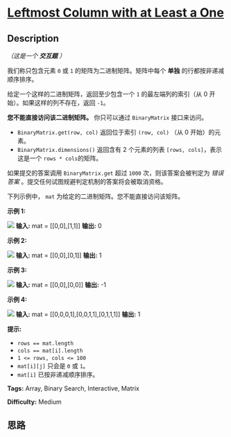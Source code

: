 # [Leftmost Column with at Least a One][title]

## Description

_（这是一个 **交互题** ）_

我们称只包含元素 `0` 或 `1` 的矩阵为二进制矩阵。矩阵中每个 **单独** 的行都按非递减顺序排序。

给定一个这样的二进制矩阵，返回至少包含一个 `1` 的最左端列的索引（从 0 开始）。如果这样的列不存在，返回 `-1`。

**您不能直接访问该二进制矩阵。** 你只可以通过 `BinaryMatrix` 接口来访问。

  * `BinaryMatrix.get(row, col)` 返回位于索引 `(row, col)` （从 0 开始）的元素。
  * `BinaryMatrix.dimensions()` 返回含有 2 个元素的列表 `[rows, cols]`，表示这是一个 `rows * cols`的矩阵。

如果提交的答案调用 `BinaryMatrix.get` 超过 `1000` 次，则该答案会被判定为 _错误答案_
。提交任何试图规避判定机制的答案将会被取消资格。

下列示例中， `mat` 为给定的二进制矩阵。您不能直接访问该矩阵。



**示例 1:**

**![](https://assets.leetcode.com/uploads/2019/10/25/untitled-diagram-5.jpg)**
            **输入:** mat = [[0,0],[1,1]]    **输出:** 0    

**示例 2:**

**![](https://assets.leetcode.com/uploads/2019/10/25/untitled-diagram-4.jpg)**
            **输入:** mat = [[0,0],[0,1]]    **输出:** 1    

**示例 3:**

**![](https://assets.leetcode.com/uploads/2019/10/25/untitled-diagram-3.jpg)**
            **输入:** mat = [[0,0],[0,0]]    **输出:** -1

**示例 4:**

**![](https://assets.leetcode.com/uploads/2019/10/25/untitled-diagram-6.jpg)**
            **输入:** mat = [[0,0,0,1],[0,0,1,1],[0,1,1,1]]    **输出:** 1    



**提示:**

  * `rows == mat.length`
  * `cols == mat[i].length`
  * `1 <= rows, cols <= 100`
  * `mat[i][j]` 只会是 `0` 或 `1`。
  * `mat[i]` 已按非递减顺序排序。


**Tags:** Array, Binary Search, Interactive, Matrix

**Difficulty:** Medium

## 思路

[title]: https://leetcode-cn.com/problems/leftmost-column-with-at-least-a-one
